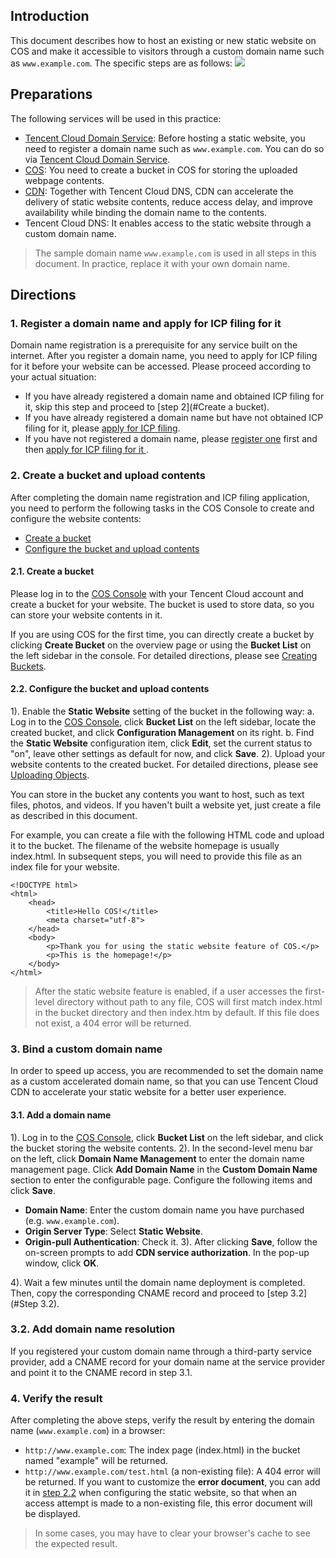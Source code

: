 ## Introduction

This document describes how to host an existing or new static website on COS and make it accessible to visitors through a custom domain name such as `www.example.com`. The specific steps are as follows:
![](https://main.qcloudimg.com/raw/91c2a01b31b1ee7998bad883d8eaea04.png)

## Preparations

The following services will be used in this practice:

- [Tencent Cloud Domain Service](https://dnspod.cloud.tencent.com/?from=qcloudProductDns): Before hosting a static website, you need to register a domain name such as `www.example.com`. You can do so via [Tencent Cloud Domain Service](https://dnspod.cloud.tencent.com/?from=qcloud).
- [COS](https://intl.cloud.tencent.com/product/cos): You need to create a bucket in COS for storing the uploaded webpage contents.
- [CDN](https://intl.cloud.tencent.com/product/cdn): Together with Tencent Cloud DNS, CDN can accelerate the delivery of static website contents, reduce access delay, and improve availability while binding the domain name to the contents.
- Tencent Cloud DNS: It enables access to the static website through a custom domain name.

> The sample domain name `www.example.com` is used in all steps in this document. In practice, replace it with your own domain name.

## Directions

### 1. Register a domain name and apply for ICP filing for it

Domain name registration is a prerequisite for any service built on the internet. After you register a domain name, you need to apply for ICP filing for it before your website can be accessed. Please proceed according to your actual situation:

- If you have already registered a domain name and obtained ICP filing for it, skip this step and proceed to [step 2](#Create a bucket).
- If you have already registered a domain name but have not obtained ICP filing for it, please [apply for ICP filing](https://intl.cloud.tencent.com/product/icp).
- If you have not registered a domain name, please [register one](https://dnspod.cloud.tencent.com/?from=qcloud) first and then [apply for ICP filing for it ](https://intl.cloud.tencent.com/product/icp).

<span id="Create a bucket"></span>

### 2. Create a bucket and upload contents

After completing the domain name registration and ICP filing application, you need to perform the following tasks in the COS Console to create and configure the website contents:

- [Create a bucket](#create)
- [Configure the bucket and upload contents](#upload)

<span id="create"></span>

#### 2.1. Create a bucket

Please log in to the [COS Console](https://console.cloud.tencent.com/cos5) with your Tencent Cloud account and create a bucket for your website. The bucket is used to store data, so you can store your website contents in it.

If you are using COS for the first time, you can directly create a bucket by clicking **Create Bucket** on the overview page or using the **Bucket List** on the left sidebar in the console. For detailed directions, please see [Creating Buckets](https://intl.cloud.tencent.com/document/product/436/13309).

<span id="upload"></span>

<spsn id="step2.2"></span>
#### 2.2. Configure the bucket and upload contents

1). Enable the **Static Website** setting of the bucket in the following way:
a. Log in to the [COS Console](https://console.cloud.tencent.com/cos5), click **Bucket List** on the left sidebar, locate the created bucket, and click **Configuration Management** on its right.
b. Find the **Static Website** configuration item, click **Edit**, set the current status to "on", leave other settings as default for now, and click **Save**.
2). Upload your website contents to the created bucket. For detailed directions, please see [Uploading Objects](https://intl.cloud.tencent.com/document/product/436/13321).

You can store in the bucket any contents you want to host, such as text files, photos, and videos. If you haven't built a website yet, just create a file as described in this document.

For example, you can create a file with the following HTML code and upload it to the bucket. The filename of the website homepage is usually index.html. In subsequent steps, you will need to provide this file as an index file for your website.

```shell
<!DOCTYPE html>
<html>
    <head>
        <title>Hello COS!</title>
        <meta charset="utf-8">
    </head>
    <body>
        <p>Thank you for using the static website feature of COS.</p>
        <p>This is the homepage!</p>
    </body>
</html>
```

> After the static website feature is enabled, if a user accesses the first-level directory without path to any file, COS will first match index.html in the bucket directory and then index.htm by default. If this file does not exist, a 404 error will be returned.

<span id="Step 3"></span>

### 3. Bind a custom domain name

In order to speed up access, you are recommended to set the domain name as a custom accelerated domain name, so that you can use Tencent Cloud CDN to accelerate your static website for a better user experience.

#### 3.1. Add a domain name

1). Log in to the [COS Console](https://console.cloud.tencent.com/cos5), click **Bucket List** on the left sidebar, and click the bucket storing the website contents.
2). In the second-level menu bar on the left, click **Domain Name Management** to enter the domain name management page. Click **Add Domain Name** in the **Custom Domain Name** section to enter the configurable page. Configure the following items and click **Save**.
- **Domain Name**: Enter the custom domain name you have purchased (e.g. `www.example.com`).
- **Origin Server Type**: Select **Static Website**.
- **Origin-pull Authentication**: Check it.
  3). After clicking **Save**, follow the on-screen prompts to add **CDN service authorization**. In the pop-up window, click **OK**.

4). Wait a few minutes until the domain name deployment is completed. Then, copy the corresponding CNAME record and proceed to [step 3.2](#Step 3.2).

<span id="Step 3.2"></span>

### 3.2. Add domain name resolution

If you registered your custom domain name through a third-party service provider, add a CNAME record for your domain name at the service provider and point it to the CNAME record in step 3.1.

### 4. Verify the result

After completing the above steps, verify the result by entering the domain name (`www.example.com`) in a browser:

- `http://www.example.com`: The index page (index.html) in the bucket named "example" will be returned.
- `http://www.example.com/test.html` (a non-existing file): A 404 error will be returned. If you want to customize the **error document**, you can add it in [step 2.2](#step2.2) when configuring the static website, so that when an access attempt is made to a non-existing file, this error document will be displayed.

> In some cases, you may have to clear your browser's cache to see the expected result.
